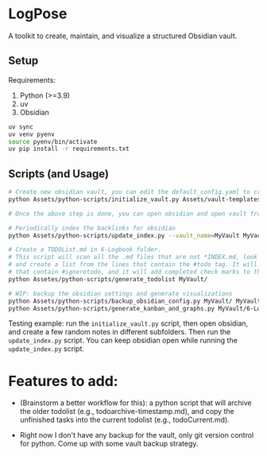 
# LogPose

A toolkit to create, maintain, and visualize a structured Obsidian vault.

## Setup
Requirements:
1. Python (>=3.9)
2. uv
3. Obsidian

```bash
uv sync
uv venv pyenv
source pyenv/bin/activate
uv pip install -r requirements.txt
```

## Scripts (and Usage)

```bash
# Create new obsidian vault, you can edit the default_config.yaml to create your own folder structure
python Assets/python-scripts/initialize_vault.py Assets/vault-templates/default_config.yaml

# Once the above step is done, you can open obsidian and open vault from folder.

# Periodically index the backlinks for obsidian
python Assets/python-scripts/update_index.py --vault_name=MyVault MyVault/

# Create a TODOList.md in 6-Logbook folder. 
# This script will scan all the .md files that are not *INDEX.md, look for the tag #todo, 
# and create a list from the lines that contain the #todo tag. It will ignore the files
# that contain #ignoretodo, and it will add completed check marks to the lines that contain #done.
python Assetes/python-scripts/generate_todolist MyVault/

# WIP: backup the obsidian settings and generate visualizations
python Assets/python-scripts/backup_obsidian_config.py MyVault/ MyVault/0-Assets/config/
python Assets/python-scripts/generate_kanban_and_graphs.py MyVault/6-Logbook/todolist.md MyVault/7-Visualizations/kanban.md MyVault/7-Visualizations/progress.png
```

Testing example: run the `initialize_vault.py` script, then open obsidian, and create a few random notes in different subfolders. Then run the `update_index.py` script. You can keep obsidian open while running the `update_index.py` script.

# Features to add:
- (Brainstorm a better workflow for this): a python script that will archive the older todolist (e.g., todoarchive-timestamp.md), and copy the unfinished tasks into the current todolist (e.g., todoCurrent.md).

- Right now I don't have any backup for the vault, only git version control for python. Come up with some vault backup strategy.
